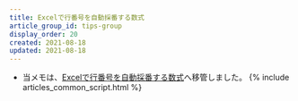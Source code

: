```yaml
---
title: Excelで行番号を自動採番する数式
article_group_id: tips-group
display_order: 20
created: 2021-08-18
updated: 2021-08-18
---
```

- 当メモは、[Excelで行番号を自動採番する数式](https://thinktwice.tech/it/excel/formula_for_automatically_numbering_lines/)へ移管しました。
{% include articles_common_script.html %}
